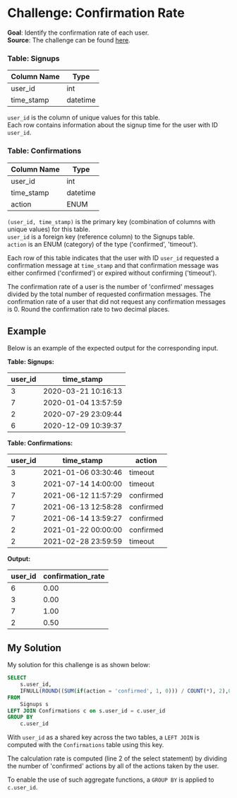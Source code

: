 # Challenge: Confirmation Rate
**Goal**: Identify the confirmation rate of each user.\
**Source**: The challenge can be found [here](https://leetcode.com/problems/confirmation-rate/description/?envType=problem-list-v2&envId=mei43yec).

### Table: Signups

| Column Name | Type     |
|-------------|----------|
| user_id     | int      |
| time_stamp  | datetime |

`user_id` is the column of unique values for this table.  
Each row contains information about the signup time for the user with ID `user_id`.

### Table: Confirmations

| Column Name | Type     |
|-------------|----------|
| user_id     | int      |
| time_stamp  | datetime |
| action      | ENUM     |

`(user_id, time_stamp)` is the primary key (combination of columns with unique values) for this table.  
`user_id` is a foreign key (reference column) to the Signups table.  
`action` is an ENUM (category) of the type ('confirmed', 'timeout').

Each row of this table indicates that the user with ID `user_id` requested a confirmation message at `time_stamp` and that confirmation message was either confirmed ('confirmed') or expired without confirming ('timeout').

The confirmation rate of a user is the number of 'confirmed' messages divided by the total number of requested confirmation messages. The confirmation rate of a user that did not request any confirmation messages is 0. Round the confirmation rate to two decimal places.

## Example
Below is an example of the expected output for the corresponding input.

**Table: Signups:**

| user_id | time_stamp          |
|---------|---------------------|
| 3       | 2020-03-21 10:16:13 |
| 7       | 2020-01-04 13:57:59 |
| 2       | 2020-07-29 23:09:44 |
| 6       | 2020-12-09 10:39:37 |

**Table: Confirmations:**

| user_id | time_stamp          | action    |
|---------|---------------------|-----------|
| 3       | 2021-01-06 03:30:46 | timeout   |
| 3       | 2021-07-14 14:00:00 | timeout   |
| 7       | 2021-06-12 11:57:29 | confirmed |
| 7       | 2021-06-13 12:58:28 | confirmed |
| 7       | 2021-06-14 13:59:27 | confirmed |
| 2       | 2021-01-22 00:00:00 | confirmed |
| 2       | 2021-02-28 23:59:59 | timeout   |

**Output:**

| user_id | confirmation_rate |
|---------|-------------------|
| 6       | 0.00              |
| 3       | 0.00              |
| 7       | 1.00              |
| 2       | 0.50              |

## My Solution
My solution for this challenge is as shown below:
```sql
SELECT 
    s.user_id, 
    IFNULL(ROUND((SUM(if(action = 'confirmed', 1, 0))) / COUNT(*), 2),0) as confirmation_rate
FROM 
    Signups s
LEFT JOIN Confirmations c on s.user_id = c.user_id
GROUP BY 
    c.user_id
```

With `user_id` as a shared key across the two tables, a `LEFT JOIN` is computed with the `Confirmations` table using this key.

The calculation rate is computed (line 2 of the select statement) by dividing the number of 'confirmed' actions by all of the actions taken by the user. 

To enable the use of such aggregate functions, a `GROUP BY` is applied to `c.user_id`.